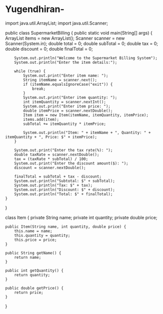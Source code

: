 # Yugendhiran-
import java.util.ArrayList;
import java.util.Scanner;

public class SupermarketBilling {
    public static void main(String[] args) {
        ArrayList items = new ArrayList();
        Scanner scanner = new Scanner(System.in);
        double total = 0;
        double subTotal = 0;
        double tax = 0;
        double discount = 0;
        double finalTotal = 0;

        System.out.println("Welcome to the Supermarket Billing System");
        System.out.println("Enter the item details:");

        while (true) {
            System.out.print("Enter item name: ");
            String itemName = scanner.next();
            if (itemName.equalsIgnoreCase("exit")) {
                break;
            }
            System.out.print("Enter item quantity: ");
            int itemQuantity = scanner.nextInt();
            System.out.print("Enter item price: ");
            double itemPrice = scanner.nextDouble();
            Item item = new Item(itemName, itemQuantity, itemPrice);
            items.add(item);
            subTotal += itemQuantity * itemPrice;

            System.out.println("Item: " + itemName + ", Quantity: " + itemQuantity + ", Price: $" + itemPrice);
        }

        System.out.print("Enter the tax rate(%): ");
        double taxRate = scanner.nextDouble();
        tax = (taxRate * subTotal) / 100;
        System.out.print("Enter the discount amount($): ");
        discount = scanner.nextDouble();

        finalTotal = subTotal + tax - discount;
        System.out.println("Subtotal: $" + subTotal);
        System.out.println("Tax: $" + tax);
        System.out.println("Discount: $" + discount);
        System.out.println("Total: $" + finalTotal);
    }
}

class Item {
    private String name;
    private int quantity;
    private double price;

    public Item(String name, int quantity, double price) {
        this.name = name;
        this.quantity = quantity;
        this.price = price;
    }

    public String getName() {
        return name;
    }

    public int getQuantity() {
        return quantity;
    }

    public double getPrice() {
        return price;
    }
}
